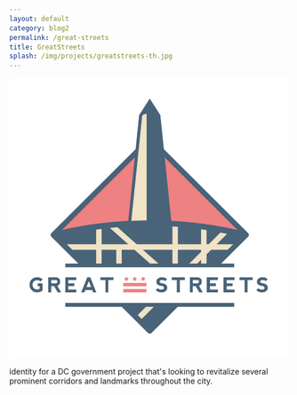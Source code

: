 ```yaml
---
layout: default
category: blog2
permalink: /great-streets
title: GreatStreets
splash: /img/projects/greatstreets-th.jpg
---
```


![great streets](../img/projects/great-streets.jpg)

identity for a DC government project that's looking to revitalize several prominent corridors and landmarks throughout the city.
